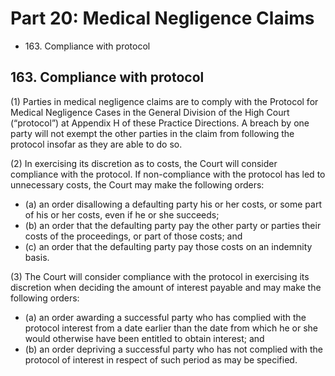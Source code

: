 # Part 20: Medical Negligence Claims

<ul type="*">
	<li>163. Compliance with protocol</li>
</ul>

## 163. Compliance with protocol

(1)	Parties in medical negligence claims are to comply with the Protocol for Medical Negligence Cases in the General Division of the High Court (“protocol”) at Appendix H of these Practice Directions. A breach by one party will not exempt the other parties in the claim from following the protocol insofar as they are able to do so.

(2)	In exercising its discretion as to costs, the Court will consider compliance with the protocol. If non-compliance with the protocol has led to unnecessary costs, the Court may make the following orders:

<ul type="*">
<li>(a)	an order disallowing a defaulting party his or her costs, or some part of his or her costs, even if he or she succeeds;</li>

<li>(b)	an order that the defaulting party pay the other party or parties their costs of the proceedings, or part of those costs; and</li>

<li>(c)	an order that the defaulting party pay those costs on an indemnity basis.</li>
</ul>

(3)	The Court will consider compliance with the protocol in exercising its discretion when deciding the amount of interest payable and may make the following orders:

<ul type="*">
<li>(a)	an order awarding a successful party who has complied with the protocol interest from a date earlier than the date from which he or she would otherwise have been entitled to obtain interest; and</li>

<li>(b)	an order depriving a successful party who has not complied with the protocol of interest in respect of such period as may be specified.</li>
</ul>
